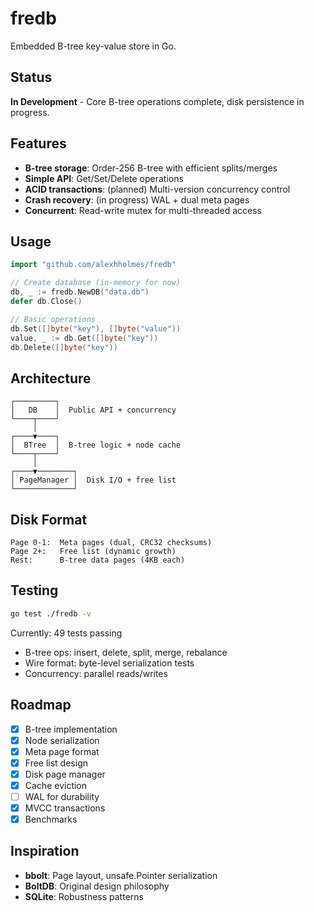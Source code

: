 # fredb

Embedded B-tree key-value store in Go.

## Status

**In Development** - Core B-tree operations complete, disk persistence in progress.

## Features

- **B-tree storage**: Order-256 B-tree with efficient splits/merges
- **Simple API**: Get/Set/Delete operations
- **ACID transactions**: (planned) Multi-version concurrency control
- **Crash recovery**: (in progress) WAL + dual meta pages
- **Concurrent**: Read-write mutex for multi-threaded access

## Usage

```go
import "github.com/alexhholmes/fredb"

// Create database (in-memory for now)
db, _ := fredb.NewDB("data.db")
defer db.Close()

// Basic operations
db.Set([]byte("key"), []byte("value"))
value, _ := db.Get([]byte("key"))
db.Delete([]byte("key"))
```

## Architecture

```
┌─────────┐
│   DB    │  Public API + concurrency
└────┬────┘
     │
┌────▼────┐
│  BTree  │  B-tree logic + node cache
└────┬────┘
     │
┌────▼────────┐
│ PageManager │  Disk I/O + free list
└─────────────┘
```

## Disk Format

```
Page 0-1:  Meta pages (dual, CRC32 checksums)
Page 2+:   Free list (dynamic growth)
Rest:      B-tree data pages (4KB each)
```

## Testing

```bash
go test ./fredb -v
```

Currently: 49 tests passing
- B-tree ops: insert, delete, split, merge, rebalance
- Wire format: byte-level serialization tests
- Concurrency: parallel reads/writes

## Roadmap

- [x] B-tree implementation
- [x] Node serialization
- [x] Meta page format
- [x] Free list design
- [x] Disk page manager
- [x] Cache eviction
- [ ] WAL for durability
- [x] MVCC transactions
- [x] Benchmarks

## Inspiration

- **bbolt**: Page layout, unsafe.Pointer serialization
- **BoltDB**: Original design philosophy
- **SQLite**: Robustness patterns